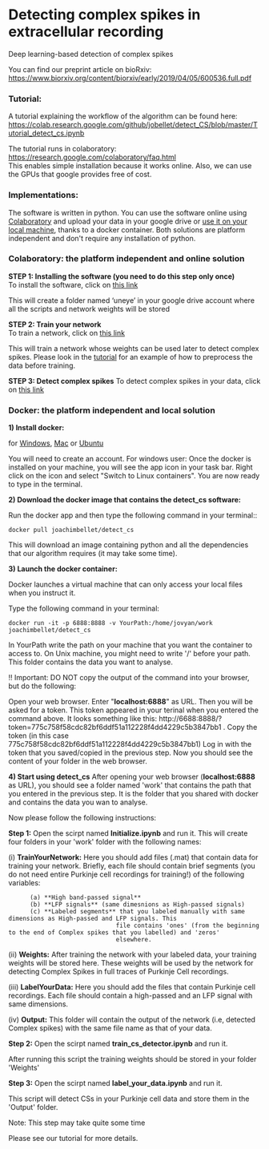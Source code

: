 # Detecting complex spikes in extracellular recording  
Deep learning-based detection of complex spikes  

You can find our preprint article on bioRxiv: https://www.biorxiv.org/content/biorxiv/early/2019/04/05/600536.full.pdf

### <a name="Tutorial">Tutorial:</a>
A tutorial explaining the workflow of the algorithm can be found here: https://colab.research.google.com/github/jobellet/detect_CS/blob/master/Tutorial_detect_cs.ipynb

The tutorial runs in colaboratory: 
https://research.google.com/colaboratory/faq.html  
This enables simple installation because it works online.
Also, we can use the GPUs that google provides free of cost.

### <a name="Implementations">Implementations:</a>
The software is written in python. You can use the software online using [Colaboratory](#Colaboratory) and upload your data in your google drive or [use it on your local machine](#docker), thanks to a docker container. Both solutions are platform independent and don't require any installation of python.

### <a name="Colaboratory">Colaboratory:</a> the platform independent and online solution
 
**STEP 1: Installing the software (you need to do this step only once)**  
To install the software, click on [this link](https://colab.research.google.com/github/jobellet/detect_CS/blob/master/install_detect_cs.ipynb)

This will create a folder named ‘uneye’ in your google drive account where all the scripts and network weights will be stored
 
 
 
**STEP 2: Train your network**    
To train a network, click on [this link](https://colab.research.google.com/github/jobellet/detect_CS/blob/master/train_cs_detector.ipynb)

This will train a network whose weights can be used later to detect complex spikes. Please look in the [tutorial](https://colab.research.google.com/github/jobellet/detect_CS/blob/master/Tutorial_detect_cs.ipynb) for an example of how to preprocess the data before training.
 
 
**STEP 3: Detect complex spikes**
To detect complex spikes in your data, click on [this link](https://colab.research.google.com/github/jobellet/detect_CS/blob/master/predict_cs.ipynb)
 
 
 
### <a name="docker">Docker:</a> the platform independent and local solution

**1) Install docker:** 

for [Windows](https://docs.docker.com/docker-for-windows/install/#download-docker-for-windows), [Mac](https://store.docker.com/editions/community/docker-ce-desktop-mac) or [Ubuntu](https://docs.docker.com/install/linux/docker-ce/ubuntu/#set-up-the-repository)

You will need to create an account. 
For windows user: Once the docker is installed on your machine, you will see the app icon in your task bar. Right click on the icon and select "Switch to Linux containers". You are now ready to type in the terminal.   

**2) Download the docker image that contains the detect_cs software:** 

Run the docker app and then type the following command in your terminal::

    docker pull joachimbellet/detect_cs

This will download an image containing python and all the dependencies that our algorithm requires (it may take some time).
 
 
**3) Launch the docker container:** 

Docker launches a virtual machine that can only access your local files when you instruct it.
 
Type the following command in your terminal:
 
    docker run -it -p 6888:8888 -v YourPath:/home/jovyan/work joachimbellet/detect_cs
    
In YourPath write the path on your machine that you want the container to access to. On Unix machine, you might need to write '/' before your path. This folder contains the data you want to analyse.

!! Important: DO NOT copy the output of the command into your browser, but do the following:
 
Open your web browser. Enter "**localhost:6888**" as URL. Then you will be asked for a token.
This token appeared in your terinal when you entered the command above. It looks something like this: http://6688:8888/?token=775c758f58cdc82bf6ddf51a112228f4dd4229c5b3847bb1 . Copy the token (in this case 775c758f58cdc82bf6ddf51a112228f4dd4229c5b3847bb1) 
Log in with the token that you saved/copied in the previous step.
Now you should see the content of your folder in the web browser.

 
**4)  Start using detect_cs**
After opening your web browser (**localhost:6888** as URL), you should see a folder named 'work' that contains the path that you entered in the previous step. It is the folder that you shared with docker and contains the data you wan to analyse. 

Now please follow the following instructions:

**Step 1:** Open the scirpt named **Initialize.ipynb** and run it.
This will create four folders in your 'work' folder with the following names:

(i) **TrainYourNetwork:** Here you should add files (.mat) that contain data for training your network. Briefly, each file should                                  contain brief segments (you do not need entire Purkinje cell recordings for training!) of the following                                  variables:

          (a) **High band-passed signal**
          (b) **LFP signals** (same dimesnions as High-passed signals)
          (c) **Labeled segments** that you labeled manually with same dimensions as High-passed and LFP signals. This 
                                  file contains 'ones' (from the beginning to the end of Complex spikes that you labelled) and 'zeros'
                                  elsewhere.
  
          
  
(ii) **Weights:** After training the network with your labeled data, your training weights will be stored here. These weights will be                     used by the network for detecting Complex Spikes in full traces of Purkinje Cell recordings.
  
(iii) **LabelYourData:** Here you should add the files that contain Purkinje cell recordings. Each file should contain a high-passed                              and an LFP signal with same dimensions.
  
(iv) **Output:** This folder will contain the output of the network (i.e, detected Complex spikes) with the same file name as that of                     your data.

**Step 2:**  Open the scirpt named **train_cs_detector.ipynb** and run it. 
 
 After running this script the training weights should be stored in your folder 'Weights'
 
 **Step 3:** Open the scirpt named **label_your_data.ipynb** and run it.
 
 This script will detect CSs in your Purkinje cell data and store them in the 'Output' folder.
 
 Note: This step may take quite some time 
 
 Please see our tutorial for more details.  
 


